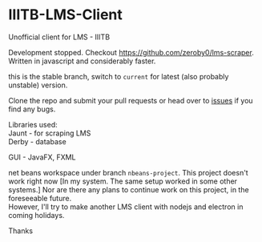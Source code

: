 # IIITB-LMS-Client
Unofficial client for LMS - IIITB

Development stopped. Checkout https://github.com/zeroby0/lms-scraper. Written in javascript and considerably faster.

this is the stable branch, switch to `current` for latest (also probably unstable) version.

Clone the repo and submit your pull requests or head over to [issues](https://github.com/zeroby0/IIITB-LMS-Client/issues) if you find any bugs.

Libraries used:  
Jaunt - for scraping LMS  
Derby - database  

GUI - JavaFX, FXML

net beans workspace under branch `nbeans-project`. This project doesn't work right now [In my system. The same setup worked in some other systems.] Nor are there any plans to continue work on this project, in the foreseeable future.  
However, I'll try to make another LMS client with nodejs and electron in coming holidays.

Thanks
